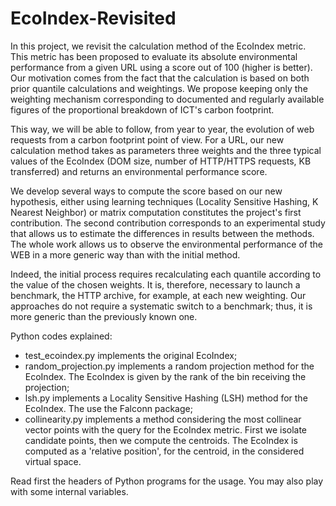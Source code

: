 # EcoIndex-Revisited

In this project, we revisit the calculation method of the EcoIndex metric. This metric has been proposed to evaluate its absolute environmental performance from a given URL using a score out of 100 (higher is better). Our motivation comes from the fact that the calculation is based on both prior quantile calculations and weightings. We propose keeping only the weighting mechanism corresponding to documented and regularly available figures of the proportional breakdown of ICT's carbon footprint. 

This way, we will be able to follow, from year to year, the evolution of web requests from a carbon footprint point of view. For a URL, our new calculation method takes as parameters three weights and the three typical values of the EcoIndex (DOM size, number of HTTP/HTTPS requests, KB transferred) and returns an environmental performance score. 

We develop several ways to compute the score based on our new hypothesis, either using learning techniques (Locality Sensitive Hashing, K Nearest Neighbor) or matrix computation constitutes the project's first contribution. The second contribution corresponds to an experimental study that allows us to estimate the differences in results between the methods. The whole work allows us to observe the environmental performance of the WEB in a more generic way than with the initial method. 

Indeed, the initial process requires recalculating each quantile according to the value of the chosen weights. It is, therefore, necessary to launch a benchmark, the HTTP archive, for example, at each new weighting. Our approaches do not require a systematic switch to a benchmark; thus, it is more generic than the previously known one.

Python codes explained:

- test_ecoindex.py implements the original EcoIndex;
- random_projection.py implements a random projection method for the EcoIndex. The EcoIndex is given by the rank of the bin receiving the projection;
- lsh.py implements a Locality Sensitive Hashing (LSH) method for the EcoIndex. The use the Falconn package;
- collinearity.py implements a method considering the most collinear vector points with the query for the EcoIndex metric. First we isolate candidate points, then we compute the centroids. The EcoIndex is computed as a 'relative position', for the centroid, in the considered virtual space.

Read first the headers of Python programs for the usage. You may also play with some internal variables.
